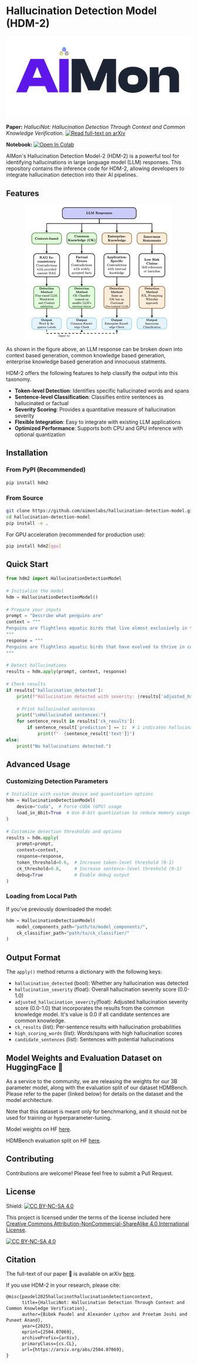 # Hallucination Detection Model (HDM-2)

<p align="center">
  <img src="images/aimon_logo.png" alt="AIMon Logo">
</p>
 
**Paper:** *HalluciNot: Hallucination Detection Through Context and Common Knowledge Verification.* [![Read full-text on arXiv](https://img.shields.io/badge/arXiv-2504.07069-b31b1b.svg)](https://arxiv.org/abs/2504.07069) 

**Notebook:** [![Open In Colab](https://colab.research.google.com/assets/colab-badge.svg)](https\://colab.research.google.com/drive/1HclyB06twZVIxuK6AlyifRaf77vO5Yz#scrollTo=UVvBvBMWrDiv)

AIMon's Hallucination Detection Model-2 (HDM-2) is a powerful tool for identifying hallucinations in large language model (LLM) responses. This repository contains the inference code for HDM-2, allowing developers to integrate hallucination detection into their AI pipelines.

## Features

<p align="center">
  <img src="images/taxonomy.png" width=400" alt="LLM Response Taxonomy">
</p>

As shown in the figure above, an LLM response can be broken down into context based generation, common knowledge based generation, enterprise knowledge based generation and innocuous statments. 

HDM-2 offers the following features to help classify the output into this taxonomy.

- **Token-level Detection**: Identifies specific hallucinated words and spans
- **Sentence-level Classification**: Classifies entire sentences as hallucinated or factual
- **Severity Scoring**: Provides a quantitative measure of hallucination severity
- **Flexible Integration**: Easy to integrate with existing LLM applications
- **Optimized Performance**: Supports both CPU and GPU inference with optional quantization

## Installation

### From PyPI (Recommended)

```bash
pip install hdm2
```

### From Source

```bash
git clone https://github.com/aimonlabs/hallucination-detection-model.git
cd hallucination-detection-model
pip install -e .
```

For GPU acceleration (recommended for production use):

```bash
pip install hdm2[gpu]
```

## Quick Start

```python
from hdm2 import HallucinationDetectionModel

# Initialize the model
hdm = HallucinationDetectionModel()

# Prepare your inputs
prompt = "Describe what penguins are"
context = """
Penguins are flightless aquatic birds that live almost exclusively in the Southern Hemisphere. They are highly adapted for life in the water, with a countershaded dark and white plumage.
"""
response = """
Penguins are flightless aquatic birds that have evolved to thrive in cold environments, primarily in the Southern Hemisphere. Their bodies are perfectly adapted for marine life - they have wings that have evolved into flippers for swimming, dense waterproof feathers for insulation, and a countershaded dark and white plumage that provides camouflage while swimming. The black back and white front coloration helps them blend in when viewed from above or below in the water. Penguins feed primarily on fish, squid, and krill, which they catch while swimming underwater. They are highly social birds that nest in colonies, sometimes containing thousands of individuals. Of the 18 penguin species, the Emperor penguin is the largest, standing about 1.1 meters tall, while the Little Blue penguin is the smallest at around 40 centimeters.
"""

# Detect hallucinations
results = hdm.apply(prompt, context, response)

# Check results
if results['hallucination_detected']:
    print(f"Hallucination detected with severity: {results['adjusted_hallucination_severity']:.4f}")
    
    # Print hallucinated sentences
    print("\nHallucinated sentences:")
    for sentence_result in results['ck_results']:
        if sentence_result['prediction'] == 1:  # 1 indicates hallucination
            print(f"- {sentence_result['text']}")
else:
    print("No hallucinations detected.")
```

## Advanced Usage

### Customizing Detection Parameters

```python
# Initialize with custom device and quantization options
hdm = HallucinationDetectionModel(
    device="cuda",  # Force CUDA (GPU) usage
    load_in_8bit=True  # Use 8-bit quantization to reduce memory usage
)

# Customize detection thresholds and options
results = hdm.apply(
    prompt=prompt,
    context=context, 
    response=response,
    token_threshold=0.6,  # Increase token-level threshold (0-1)
    ck_threshold=0.8,     # Increase sentence-level threshold (0-1)
    debug=True            # Enable debug output
)
```

### Loading from Local Path

If you've previously downloaded the model:

```python
hdm = HallucinationDetectionModel(
    model_components_path="path/to/model_components/",
    ck_classifier_path="path/to/ck_classifier/"
)
```

## Output Format

The `apply()` method returns a dictionary with the following keys:

- `hallucination_detected` (bool): Whether any hallucination was detected
- `hallucination_severity` (float): Overall hallucination severity score (0.0-1.0)
- `adjusted_hallucination_severity`(float): Adjusted hallucination severity score (0.0-1.0) that incorporates the results from the common knowledge model. It's value is 0.0 if all candidate sentences are common knowledge.
- `ck_results` (list): Per-sentence results with hallucination probabilities
- `high_scoring_words` (list): Words/spans with high hallucination scores
- `candidate_sentences` (list): Sentences with potential hallucinations

## Model Weights and Evaluation Dataset on HuggingFace 🤗

As a service to the community, we are releasing the weights for our 3B parameter model, along with the evaluation split of our dataset HDMBench.
Please refer to the paper (linked below) for details on the dataset and the model architecture.

Note that this dataset is meant only for benchmarking, and it should not be used for training or hyperparameter-tuning.

Model weights on HF [here](https://huggingface.co/AimonLabs/hallucination-detection-model/).

HDMBench evaluation split on HF [here](https://huggingface.co/datasets/AimonLabs/HDM-Bench).

## Contributing

Contributions are welcome! Please feel free to submit a Pull Request.

## License

Shield: [![CC BY-NC-SA 4.0][cc-by-nc-sa-shield]][cc-by-nc-sa]

This project is licensed under the terms of the license included here
[Creative Commons Attribution-NonCommercial-ShareAlike 4.0 International License][cc-by-nc-sa].

[![CC BY-NC-SA 4.0][cc-by-nc-sa-image]][cc-by-nc-sa]

[cc-by-nc-sa]: http://creativecommons.org/licenses/by-nc-sa/4.0/
[cc-by-nc-sa-image]: https://licensebuttons.net/l/by-nc-sa/4.0/88x31.png
[cc-by-nc-sa-shield]: https://img.shields.io/badge/License-CC%20BY--NC--SA%204.0-lightgrey.svg

## Citation

The full-text of our paper 📃 is available on arXiv [here](https://arxiv.org/abs/2504.07069).

If you use HDM-2 in your research, please cite:

```
@misc{paudel2025hallucinothallucinationdetectioncontext,
      title={HalluciNot: Hallucination Detection Through Context and Common Knowledge Verification}, 
      author={Bibek Paudel and Alexander Lyzhov and Preetam Joshi and Puneet Anand},
      year={2025},
      eprint={2504.07069},
      archivePrefix={arXiv},
      primaryClass={cs.CL},
      url={https://arxiv.org/abs/2504.07069}, 
}
```
